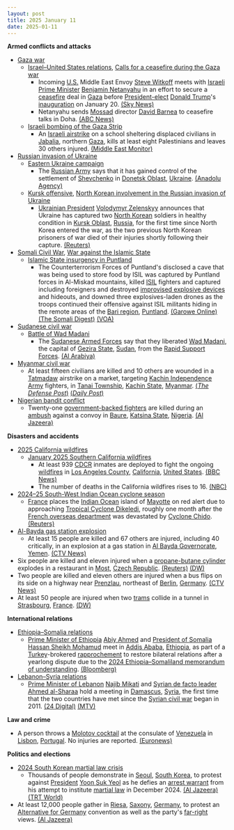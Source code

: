 ```yaml
---
layout: post
title: 2025 January 11
date: 2025-01-11
---
```



**Armed conflicts and attacks**

* [Gaza war](https://en.wikipedia.org/wiki/Gaza_war "Gaza war")
  + [Israel–United States relations](https://en.wikipedia.org/wiki/Israel%E2%80%93United_States_relations "Israel–United States relations"), [Calls for a ceasefire during the Gaza war](https://en.wikipedia.org/wiki/Calls_for_a_ceasefire_during_the_Gaza_war "Calls for a ceasefire during the Gaza war")
    - Incoming [U.S.](https://en.wikipedia.org/wiki/U.S. "U.S.") Middle East Envoy [Steve Witkoff](https://en.wikipedia.org/wiki/Steve_Witkoff "Steve Witkoff") meets with [Israeli Prime Minister](https://en.wikipedia.org/wiki/Prime_Minister_of_Israel "Prime Minister of Israel") [Benjamin Netanyahu](https://en.wikipedia.org/wiki/Benjamin_Netanyahu "Benjamin Netanyahu") in an effort to secure a [ceasefire](https://en.wikipedia.org/wiki/Ceasefire "Ceasefire") deal in [Gaza](https://en.wikipedia.org/wiki/Gaza_Strip "Gaza Strip") before [President-elect](https://en.wikipedia.org/wiki/President-elect_of_the_United_States "President-elect of the United States") [Donald Trump](https://en.wikipedia.org/wiki/Donald_Trump "Donald Trump")'s [inauguration](https://en.wikipedia.org/wiki/Second_inauguration_of_Donald_Trump "Second inauguration of Donald Trump") on January 20. [(Sky News)](https://news.sky.com/story/donald-trumps-middle-east-envoy-pushes-for-gaza-ceasefire-deal-ahead-of-us-inauguration-13287325)
    - Netanyahu sends [Mossad](https://en.wikipedia.org/wiki/Mossad "Mossad") director [David Barnea](https://en.wikipedia.org/wiki/David_Barnea "David Barnea") to ceasefire talks in Doha. [(ABC News)](https://abcnews.go.com/International/wireStory/israels-netanyahu-sends-mossad-director-gaza-ceasefire-talks-117581245)
  + [Israeli bombing of the Gaza Strip](https://en.wikipedia.org/wiki/Israeli_bombing_of_the_Gaza_Strip "Israeli bombing of the Gaza Strip")
    - An [Israeli airstrike](https://en.wikipedia.org/wiki/Israeli_air_force "Israeli air force") on a school sheltering displaced civilians in [Jabalia](https://en.wikipedia.org/wiki/Jabalia "Jabalia"), northern [Gaza](https://en.wikipedia.org/wiki/Gaza_Strip "Gaza Strip"), kills at least eight Palestinians and leaves 30 others injured. [(Middle East Monitor)](https://www.middleeastmonitor.com/20250111-israeli-strike-on-school-in-northern-gaza-kills-8-displaced-palestinians/)
* [Russian invasion of Ukraine](https://en.wikipedia.org/wiki/Russian_invasion_of_Ukraine "Russian invasion of Ukraine")
  + [Eastern Ukraine campaign](https://en.wikipedia.org/wiki/Eastern_Ukraine_campaign "Eastern Ukraine campaign")
    - The [Russian Army](https://en.wikipedia.org/wiki/Russian_Ground_Forces "Russian Ground Forces") says that it has gained control of the settlement of [Shevchenko](https://en.wikipedia.org/wiki/Shevchenko%2C_Donetsk_Oblast "Shevchenko, Donetsk Oblast") in [Donetsk Oblast](https://en.wikipedia.org/wiki/Donetsk_Oblast "Donetsk Oblast"), [Ukraine](https://en.wikipedia.org/wiki/Ukraine "Ukraine"). [(Anadolu Agency)](https://www.aa.com.tr/en/russia-ukraine-war/russia-claims-to-have-taken-control-of-another-village-in-ukraine/3447499)
  + [Kursk offensive](https://en.wikipedia.org/wiki/2024_Kursk_offensive "2024 Kursk offensive"), [North Korean involvement in the Russian invasion of Ukraine](https://en.wikipedia.org/wiki/North_Korean_involvement_in_the_Russian_invasion_of_Ukraine "North Korean involvement in the Russian invasion of Ukraine")
    - [Ukrainian President](https://en.wikipedia.org/wiki/Ukrainian_President "Ukrainian President") [Volodymyr Zelenskyy](https://en.wikipedia.org/wiki/Volodymyr_Zelenskyy "Volodymyr Zelenskyy") announces that Ukraine has captured two [North Korean](https://en.wikipedia.org/wiki/North_Korea "North Korea") soldiers in healthy condition in [Kursk Oblast](https://en.wikipedia.org/wiki/Kursk_Oblast "Kursk Oblast"), [Russia](https://en.wikipedia.org/wiki/Russia "Russia"), for the first time since North Korea entered the war, as the two previous North Korean prisoners of war died of their injuries shortly following their capture. [(Reuters)](https://www.reuters.com/world/europe/ukraine-captures-two-north-korean-soldiers-kursk-zelenskiy-says-2025-01-11/)
* [Somali Civil War](https://en.wikipedia.org/wiki/Somali_Civil_War_%282009%E2%80%93present%29 "Somali Civil War (2009–present)"), [War against the Islamic State](https://en.wikipedia.org/wiki/War_against_the_Islamic_State "War against the Islamic State")
  + [Islamic State insurgency in Puntland](https://en.wikipedia.org/wiki/Islamic_State_insurgency_in_Puntland "Islamic State insurgency in Puntland")
    - The Counterterrorism Forces of Puntland's disclosed a cave that was being used to store food by ISIL was captured by Puntland forces in Al-Miskad mountains, killed [ISIL](https://en.wikipedia.org/wiki/ISIL "ISIL") fighters and captured including foreigners and destroyed [improvised explosive devices](https://en.wikipedia.org/wiki/Improvised_explosive_devices "Improvised explosive devices") and hideouts, and downed three explosives-laden drones as the troops continued their offensive against ISIL militants hiding in the remote areas of the [Bari region](https://en.wikipedia.org/wiki/Bari%2C_Somalia "Bari, Somalia"), [Puntland](https://en.wikipedia.org/wiki/Puntland "Puntland"). [(Garowe Online)](https://www.garoweonline.com/en/news/puntland/somalia-puntland-troops-make-gains-in-large-scale-offensive-against-isis) [(The Somali Digest)](https://thesomalidigest.com/puntland-advances-against-is-somalia-claims-fgs-is-compromised/) [(VOA)](https://www.voasomali.com/a/7933272.html)
* [Sudanese civil war](https://en.wikipedia.org/wiki/Sudanese_civil_war_%282023%E2%80%93present%29 "Sudanese civil war (2023–present)")
  + [Battle of Wad Madani](https://en.wikipedia.org/wiki/Battle_of_Wad_Madani "Battle of Wad Madani")
    - The [Sudanese Armed Forces](https://en.wikipedia.org/wiki/Sudanese_Armed_Forces "Sudanese Armed Forces") say that they liberated [Wad Madani](https://en.wikipedia.org/wiki/Wad_Madani "Wad Madani"), the capital of [Gezira State](https://en.wikipedia.org/wiki/Gezira_State "Gezira State"), [Sudan](https://en.wikipedia.org/wiki/Sudan "Sudan"), from the [Rapid Support Forces](https://en.wikipedia.org/wiki/Rapid_Support_Forces "Rapid Support Forces"). [(Al Arabiya)](https://english.alarabiya.net/News/middle-east/2025/01/11/sudan-government-spokesman-says-army-liberated-key-city-from-rsf-)
* [Myanmar civil war](https://en.wikipedia.org/wiki/Myanmar_civil_war_%282021%E2%80%93present%29 "Myanmar civil war (2021–present)")
  + At least fifteen civilians are killed and 10 others are wounded in a [Tatmadaw](https://en.wikipedia.org/wiki/Tatmadaw "Tatmadaw") airstrike on a market, targeting [Kachin Independence Army](https://en.wikipedia.org/wiki/Kachin_Independence_Army "Kachin Independence Army") fighters, in [Tanai Township](https://en.wikipedia.org/wiki/Tanai_Township "Tanai Township"), [Kachin State](https://en.wikipedia.org/wiki/Kachin_State "Kachin State"), [Myanmar](https://en.wikipedia.org/wiki/Myanmar "Myanmar"). [(*The Defense Post*)](https://thedefensepost.com/2025/01/12/myanmar-junta-air-strike-2/) [(*Daily Post*)](https://dailypost.ng/2025/01/12/myanmar-junta-air-strike-kills-15-civilians/)
* [Nigerian bandit conflict](https://en.wikipedia.org/wiki/Nigerian_bandit_conflict "Nigerian bandit conflict")
  + Twenty-one [government-backed fighters](https://en.wikipedia.org/wiki/Vigilante_Group_of_Nigeria "Vigilante Group of Nigeria") are killed during an [ambush](https://en.wikipedia.org/wiki/Ambush "Ambush") against a convoy in [Baure](https://en.wikipedia.org/wiki/Baure%2C_Nigeria "Baure, Nigeria"), [Katsina State](https://en.wikipedia.org/wiki/Katsina_State "Katsina State"), [Nigeria](https://en.wikipedia.org/wiki/Nigeria "Nigeria"). [(Al Jazeera)](https://www.aljazeera.com/news/2025/1/11/bandits-in-nigeria-ambush-and-kill-21-government-backed-fighters)

**Disasters and accidents**

* [2025 California wildfires](https://en.wikipedia.org/wiki/2025_California_wildfires "2025 California wildfires")
  + [January 2025 Southern California wildfires](https://en.wikipedia.org/wiki/January_2025_Southern_California_wildfires "January 2025 Southern California wildfires")
    - At least 939 [CDCR](https://en.wikipedia.org/wiki/California_Department_of_Corrections_and_Rehabilitation "California Department of Corrections and Rehabilitation") inmates are deployed to fight the ongoing [wildfires](https://en.wikipedia.org/wiki/Wildfire "Wildfire") in [Los Angeles County](https://en.wikipedia.org/wiki/Los_Angeles_County "Los Angeles County"), [California](https://en.wikipedia.org/wiki/California "California"), [United States](https://en.wikipedia.org/wiki/United_States "United States"). [(BBC News)](https://www.bbc.com/news/articles/c3rwdjwglx2o)
    - The number of deaths in the California wildfires rises to 16. [(NBC)](https://www.nbcnews.com/news/us-news/california-wildfires-victims-rcna186989)
* [2024–25 South-West Indian Ocean cyclone season](https://en.wikipedia.org/wiki/2024%E2%80%9325_South-West_Indian_Ocean_cyclone_season "2024–25 South-West Indian Ocean cyclone season")
  + [France](https://en.wikipedia.org/wiki/France "France") places the [Indian Ocean](https://en.wikipedia.org/wiki/Indian_Ocean "Indian Ocean") island of [Mayotte](https://en.wikipedia.org/wiki/Mayotte "Mayotte") on red alert due to approaching [Tropical Cyclone Dikeledi](https://en.wikipedia.org/wiki/2024%E2%80%9325_South-West_Indian_Ocean_cyclone_season#Tropical_Cyclone_Dikeledi "2024–25 South-West Indian Ocean cyclone season"), roughly one month after the [French overseas department](https://en.wikipedia.org/wiki/French_overseas_department "French overseas department") was devastated by [Cyclone Chido](https://en.wikipedia.org/wiki/Cyclone_Chido "Cyclone Chido"). [(Reuters)](https://www.reuters.com/world/europe/cyclone-battered-mayotte-be-put-red-alert-2025-01-11/)
* [Al-Bayda gas station explosion](https://en.wikipedia.org/wiki/Al-Bayda_gas_station_explosion "Al-Bayda gas station explosion")
  + At least 15 people are killed and 67 others are injured, including 40 critically, in an explosion at a gas station in [Al Bayda Governorate](https://en.wikipedia.org/wiki/Al_Bayda_Governorate "Al Bayda Governorate"), [Yemen](https://en.wikipedia.org/wiki/Yemen "Yemen"). [(CTV News)](https://www.ctvnews.ca/world/15-killed-in-an-explosion-and-fire-at-a-gas-station-in-central-yemen-1.7172825)
* Six people are killed and eleven injured when a [propane-butane cylinder](https://en.wikipedia.org/wiki/Bottled_gas "Bottled gas") explodes in a restaurant in [Most](https://en.wikipedia.org/wiki/Most_%28city%29 "Most (city)"), [Czech Republic](https://en.wikipedia.org/wiki/Czech_Republic "Czech Republic"). [(Reuters)](https://www.reuters.com/world/europe/six-killed-explosion-czech-restaurant-2025-01-12/) [(DW)](https://www.dw.com/en/czech-restaurant-explosion-leaves-several-dead/a-71276478)
* Two people are killed and eleven others are injured when a bus flips on its side on a highway near [Prenzlau](https://en.wikipedia.org/wiki/Prenzlau "Prenzlau"), northeast of [Berlin](https://en.wikipedia.org/wiki/Berlin "Berlin"), [Germany](https://en.wikipedia.org/wiki/Germany "Germany"). [(CTV News)](https://www.ctvnews.ca/world/a-bus-accident-on-a-highway-in-northeastern-germany-leaves-two-dead-1.7172611)
* At least 50 people are injured when two [trams](https://en.wikipedia.org/wiki/Tram "Tram") collide in a tunnel in [Strasbourg](https://en.wikipedia.org/wiki/Strasbourg "Strasbourg"), [France](https://en.wikipedia.org/wiki/France "France"). [(DW)](https://www.dw.com/en/france-two-trams-collide-in-strasbourg/a-71274743)

**International relations**

* [Ethiopia–Somalia relations](https://en.wikipedia.org/wiki/Ethiopia%E2%80%93Somalia_relations "Ethiopia–Somalia relations")
  + [Prime Minister of Ethiopia](https://en.wikipedia.org/wiki/Prime_Minister_of_Ethiopia "Prime Minister of Ethiopia") [Abiy Ahmed](https://en.wikipedia.org/wiki/Abiy_Ahmed "Abiy Ahmed") and [President of Somalia](https://en.wikipedia.org/wiki/President_of_Somalia "President of Somalia") [Hassan Sheikh Mohamud](https://en.wikipedia.org/wiki/Hassan_Sheikh_Mohamud "Hassan Sheikh Mohamud") meet in [Addis Ababa](https://en.wikipedia.org/wiki/Addis_Ababa "Addis Ababa"), [Ethiopia](https://en.wikipedia.org/wiki/Ethiopia "Ethiopia"), as part of a [Turkey](https://en.wikipedia.org/wiki/Turkey "Turkey")-brokered [rapprochement](https://en.wikipedia.org/wiki/Rapprochement "Rapprochement") to restore bilateral relations after a yearlong dispute due to the [2024 Ethiopia–Somaliland memorandum of understanding](https://en.wikipedia.org/wiki/2024_Ethiopia%E2%80%93Somaliland_memorandum_of_understanding "2024 Ethiopia–Somaliland memorandum of understanding"). [(Bloomberg)](https://www.bloomberg.com/news/articles/2025-01-11/ethiopia-somalia-leaders-meet-agree-to-restore-relations)
* [Lebanon–Syria relations](https://en.wikipedia.org/wiki/Lebanon%E2%80%93Syria_relations "Lebanon–Syria relations")
  + [Prime Minister of Lebanon](https://en.wikipedia.org/wiki/Prime_Minister_of_Lebanon "Prime Minister of Lebanon") [Najib Mikati](https://en.wikipedia.org/wiki/Najib_Mikati "Najib Mikati") and [Syrian de facto leader](https://en.wikipedia.org/wiki/Syrian_transitional_government "Syrian transitional government") [Ahmed al-Sharaa](https://en.wikipedia.org/wiki/Ahmed_al-Sharaa "Ahmed al-Sharaa") hold a meeting in [Damascus](https://en.wikipedia.org/wiki/Damascus "Damascus"), [Syria](https://en.wikipedia.org/wiki/Syria "Syria"), the first time that the two countries have met since the [Syrian civil war](https://en.wikipedia.org/wiki/Syrian_civil_war "Syrian civil war") began in 2011. [(24 Digital)](https://24newshd.tv/11-Jan-2025/lebanon-pm-visits-damascus-on-first-such-trip-since-before-syria-war) [(MTV)](https://www.mtv.com.lb/en/News/Local/1538189/photos--the-meeting-between-mikati-and-sharaa-in-damascus-has-just-kicked-off)

**Law and crime**

* A person throws a [Molotov cocktail](https://en.wikipedia.org/wiki/Molotov_cocktail "Molotov cocktail") at the consulate of [Venezuela](https://en.wikipedia.org/wiki/Venezuela "Venezuela") in [Lisbon](https://en.wikipedia.org/wiki/Lisbon "Lisbon"), [Portugal](https://en.wikipedia.org/wiki/Portugal "Portugal"). No injuries are reported. [(Euronews)](https://www.euronews.com/2025/01/12/venezuelas-consulate-in-lisbon-targeted-with-explosive-device)

**Politics and elections**

* [2024 South Korean martial law crisis](https://en.wikipedia.org/wiki/2024_South_Korean_martial_law_crisis "2024 South Korean martial law crisis")
  + Thousands of people demonstrate in [Seoul](https://en.wikipedia.org/wiki/Seoul "Seoul"), [South Korea](https://en.wikipedia.org/wiki/South_Korea "South Korea"), to protest against [President](https://en.wikipedia.org/wiki/President_of_South_Korea "President of South Korea") [Yoon Suk Yeol](https://en.wikipedia.org/wiki/Yoon_Suk_Yeol "Yoon Suk Yeol") as he defies an [arrest warrant](https://en.wikipedia.org/wiki/Arrest_warrant "Arrest warrant") from his attempt to institute [martial law](https://en.wikipedia.org/wiki/Martial_law "Martial law") in December 2024. [(Al Jazeera)](https://www.aljazeera.com/news/2025/1/11/thousands-protest-in-south-korea-as-yoon-continues-to-resist-arrest) [(TRT World)](https://www.trtworld.com/asia/rival-protests-erupt-in-south-korea-as-arrest-looms-for-suspended-president-18252604)
* At least 12,000 people gather in [Riesa](https://en.wikipedia.org/wiki/Riesa "Riesa"), [Saxony](https://en.wikipedia.org/wiki/Saxony "Saxony"), [Germany](https://en.wikipedia.org/wiki/Germany "Germany"), to protest an [Alternative for Germany](https://en.wikipedia.org/wiki/Alternative_for_Germany "Alternative for Germany") convention as well as the party's [far-right](https://en.wikipedia.org/wiki/Far-right_politics_in_Germany_%281945%E2%80%93present%29 "Far-right politics in Germany (1945–present)") views. [(Al Jazeera)](https://www.aljazeera.com/news/2025/1/11/german-protesters-attempt-to-block-far-right-afd-congress)
